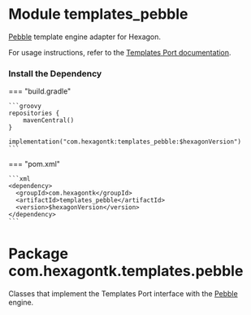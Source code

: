 
# Module templates_pebble
[Pebble] template engine adapter for Hexagon.

For usage instructions, refer to the [Templates Port documentation](/templates/).

[Pebble]: https://pebbletemplates.io

### Install the Dependency

=== "build.gradle"

    ```groovy
    repositories {
        mavenCentral()
    }

    implementation("com.hexagontk:templates_pebble:$hexagonVersion")
    ```

=== "pom.xml"

    ```xml
    <dependency>
      <groupId>com.hexagontk</groupId>
      <artifactId>templates_pebble</artifactId>
      <version>$hexagonVersion</version>
    </dependency>
    ```

# Package com.hexagontk.templates.pebble
Classes that implement the Templates Port interface with the [Pebble] engine.
